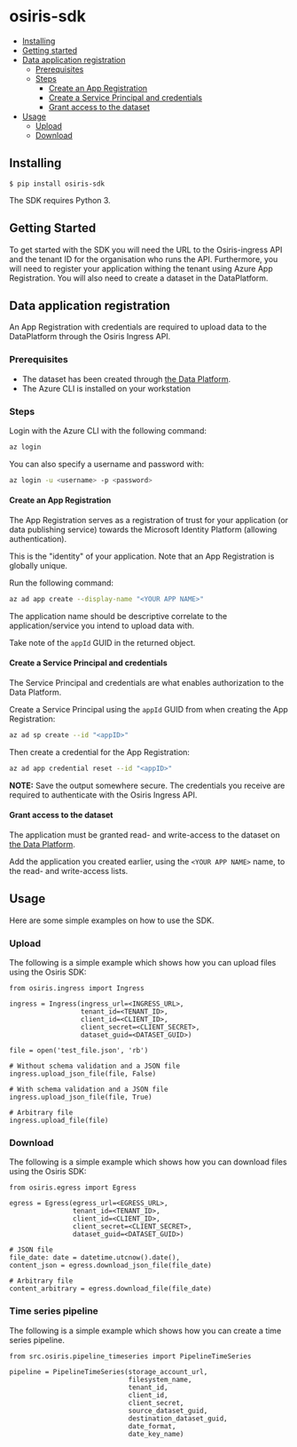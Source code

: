 # osiris-sdk <!-- omit in toc -->

- [Installing](#installing)
- [Getting started](#getting_started)
- [Data application registration](#data-application-registration)
  - [Prerequisites](#prerequisites)
  - [Steps](#steps)
    - [Create an App Registration](#create-an-app-registration)
    - [Create a Service Principal and credentials](#create-a-service-principal-and-credentials)
    - [Grant access to the dataset](#grant-access-to-the-dataset)
- [Usage](#usage)
  - [Upload](#upload)
  - [Download](#download)


## Installing

```shell
$ pip install osiris-sdk
```
The SDK requires Python 3.

## Getting Started

To get started with the SDK you will need the URL to the Osiris-ingress API and the tenant ID for the 
organisation who runs the API. Furthermore, you will need to register your application withing the tenant 
using Azure App Registration. You will also need to create a dataset in the DataPlatform.

## Data application registration
An App Registration with credentials are required to upload data to the DataPlatform through the Osiris Ingress API.


### Prerequisites

* The dataset has been created through [the Data Platform](https://dataplatform.energinet.dk/).
* The Azure CLI is installed on your workstation

### Steps
Login with the Azure CLI with the following command:

``` bash
az login
```

You can also specify a username and password with:

``` bash
az login -u <username> -p <password>
```

#### Create an App Registration
The App Registration serves as a registration of trust for your application (or data publishing service) towards the Microsoft Identity Platform (allowing authentication).

This is the "identity" of your application.
Note that an App Registration is globally unique.

Run the following command:
``` bash
az ad app create --display-name "<YOUR APP NAME>"
```

The application name should be descriptive correlate to the application/service you intend to upload data with.

Take note of the `appId` GUID in the returned object.


#### Create a Service Principal and credentials
The Service Principal and credentials are what enables authorization to the Data Platform.

Create a Service Principal using the `appId` GUID from when creating the App Registration:
``` bash
az ad sp create --id "<appID>"
```

Then create a credential for the App Registration:

``` bash
az ad app credential reset --id "<appID>"
```

**NOTE:** Save the output somewhere secure. The credentials you receive are required to authenticate with the Osiris Ingress API.


#### Grant access to the dataset
The application must be granted read- and write-access to the dataset on [the Data Platform](https://dataplatform.energinet.dk/).

Add the application you created earlier, using the `<YOUR APP NAME>` name, to the read- and write-access lists.

## Usage
Here are some simple examples on how to use the SDK.

### Upload
The following is a simple example which shows how you can upload files using the Osiris SDK:
```
from osiris.ingress import Ingress

ingress = Ingress(ingress_url=<INGRESS_URL>,
                  tenant_id=<TENANT_ID>,
                  client_id=<CLIENT_ID>,
                  client_secret=<CLIENT_SECRET>,
                  dataset_guid=<DATASET_GUID>)

file = open('test_file.json', 'rb')

# Without schema validation and a JSON file
ingress.upload_json_file(file, False)

# With schema validation and a JSON file
ingress.upload_json_file(file, True)

# Arbitrary file
ingress.upload_file(file)
```

### Download
The following is a simple example which shows how you can download files using the Osiris SDK:
```
from osiris.egress import Egress

egress = Egress(egress_url=<EGRESS_URL>,
                tenant_id=<TENANT_ID>,
                client_id=<CLIENT_ID>,
                client_secret=<CLIENT_SECRET>,
                dataset_guid=<DATASET_GUID>)

# JSON file
file_date: date = datetime.utcnow().date(),
content_json = egress.download_json_file(file_date)

# Arbitrary file
content_arbitrary = egress.download_file(file_date)
```

### Time series pipeline
The following is a simple example which shows how you can create a time series pipeline.
```
from src.osiris.pipeline_timeseries import PipelineTimeSeries

pipeline = PipelineTimeSeries(storage_account_url,
                              filesystem_name,
                              tenant_id,
                              client_id,
                              client_secret,
                              source_dataset_guid,
                              destination_dataset_guid,
                              date_format,
                              date_key_name)
```
